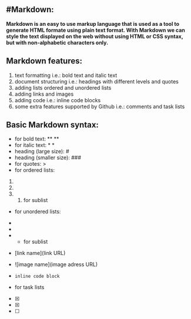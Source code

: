 #Markdown:
-----------
**Markdown is an easy to use markup language that is used as a tool to generate HTML formate using plain text format.
With Markdown we can style the text displayed on the web without using HTML or CSS syntax, but with non-alphabetic characters only.**


## Markdown features:
1.  text formatting
   i.e.: bold text and italic text
2. document structuring
  i.e.: headings with different levels and quotes 
3. adding lists
  ordered and unordered lists
4. adding links and images
5. adding code
  i.e.: inline code blocks
6. some extra features supported by Github
  i.e.: comments and task lists

## Basic Markdown syntax:

- for bold text: ** **
- for italic text: * *
- heading (large size): #
- heading (smaller size): ###
- for quotes: >
- for ordered lists:
1.
1.
1.
    1. for sublist
    
- for unordered lists:
-
-
-
    - for sublist
    
- [link name](link URL)
- ![image name](image adress URL)
- `inline code block`
- for task lists
- [x]
- [x]
- [ ]
